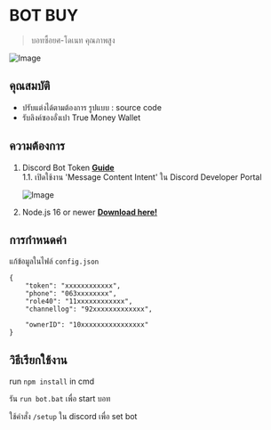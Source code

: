 # BOT BUY
> บอทซื้อยศ-โดเนท คุณภาพสูง

![Image](https://cdn.discordapp.com/attachments/1095025373986685022/1102822394252496966/image.png)

## **คุณสมบัติ**
- ปรับแต่งได้ตามต้องการ รูปแบบ : source code
- รับลิงค์ซองอั่งเปา True Money Wallet

## **ความต้องการ**

1. Discord Bot Token **[Guide](https://discordjs.guide/preparations/setting-up-a-bot-application.html#creating-your-bot)**  
   1.1. เปิดใช้งาน 'Message Content Intent' ใน Discord Developer Portal

   ![Image](https://cdn.discordapp.com/attachments/1095025373986685022/1102635940528271390/image.png)


2. Node.js 16 or newer **[Download here!](https://nodejs.org/en)**

## การกำหนดค่า

แก้ข้อมูลในไฟล์ `config.json`

```
{
    "token": "xxxxxxxxxxxx",
    "phone": "063xxxxxxxx",
    "role40": "11xxxxxxxxxxxx",
    "channellog": "92xxxxxxxxxxxxx",

    "ownerID": "10xxxxxxxxxxxxxxxx"
}
```

## วิธีเรียกใช้งาน

run `npm install` in cmd

รัน `run bot.bat` เพื่อ start บอท

ใช้คําสั่ง `/setup` ใน discord เพื่อ set bot 